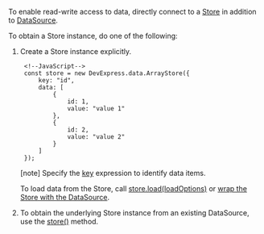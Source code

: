 To enable read-write access to data, directly connect to a [Store](/concepts/70%20Data%20Binding/5%20Data%20Layer/1%20Creating%20DataSource/3%20What%20Are%20Stores.md '/Documentation/Guide/Data_Binding/Data_Layer/#Creating_DataSource/What_Are_Stores') in addition to [DataSource](/api-reference/30%20Data%20Layer/DataSource '/Documentation/ApiReference/Data_Layer/DataSource/').

To obtain a Store instance, do one of the following:

1. Create a Store instance explicitly.

        <!--JavaScript-->
        const store = new DevExpress.data.ArrayStore({
            key: "id",
            data: [
                {
                    id: 1,
                    value: "value 1"
                },
                {
                    id: 2,
                    value: "value 2"
                }
            ]
        });

    [note] Specify the [key](/api-reference/30%20Data%20Layer/Store/1%20Configuration/key.md '/Documentation/ApiReference/Data_Layer/ArrayStore/Configuration/#key') expression to identify data items.

    To load data from the Store, call [store.load(loadOptions)](/api-reference/30%20Data%20Layer/CustomStore/3%20Methods/load(options).md '/Documentation/ApiReference/Data_Layer/CustomStore/Methods/#loadoptions') or [wrap the Store with the DataSource](/concepts/70%20Data%20Binding/5%20Data%20Layer/1%20Creating%20DataSource/2%20From%20Store.md '/Documentation/Guide/Data_Binding/Data_Layer/#Creating_DataSource/From_Store').

2. To obtain the underlying Store instance from an existing DataSource, use the [store()](/api-reference/30%20Data%20Layer/DataSource/3%20Methods/store().md '/Documentation/ApiReference/Data_Layer/DataSource/Methods/#store') method.
